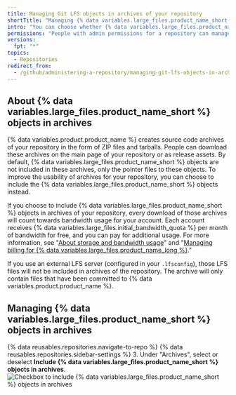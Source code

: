 ```yaml
---
title: Managing Git LFS objects in archives of your repository
shortTitle: "Managing {% data variables.large_files.product_name_short %} objects in archives"
intro: "You can choose whether {% data variables.large_files.product_name_long %} ({% data variables.large_files.product_name_short %}) objects are included in source code archives, such as ZIP files and tarballs, {% data variables.product.product_name %} creates for your repository."
permissions: "People with admin permissions for a repository can manage whether {% data variables.large_files.product_name_short %} objects are included in archives of the repository."
versions:
  fpt: "*"
topics:
  - Repositories
redirect_from:
  - /github/administering-a-repository/managing-git-lfs-objects-in-archives-of-your-repository
---
```


## About {% data variables.large_files.product_name_short %} objects in archives

{% data variables.product.product_name %} creates source code archives of your repository in the form of ZIP files and tarballs. People can download these archives on the main page of your repository or as release assets. By default, {% data variables.large_files.product_name_short %} objects are not included in these archives, only the pointer files to these objects. To improve the usability of archives for your repository, you can choose to include the {% data variables.large_files.product_name_short %} objects instead.

If you choose to include {% data variables.large_files.product_name_short %} objects in archives of your repository, every download of those archives will count towards bandwidth usage for your account. Each account receives {% data variables.large_files.initial_bandwidth_quota %} per month of bandwidth for free, and you can pay for additional usage. For more information, see "[About storage and bandwidth usage](/github/managing-large-files/about-storage-and-bandwidth-usage)" and "[Managing billing for {% data variables.large_files.product_name_long %}](/billing/managing-billing-for-git-large-file-storage)."

If you use an external LFS server (configured in your `.lfsconfig`), those LFS files will not be included in archives of the repository. The archive will only contain files that have been committed to {% data variables.product.product_name %}.

## Managing {% data variables.large_files.product_name_short %} objects in archives

{% data reusables.repositories.navigate-to-repo %}
{% data reusables.repositories.sidebar-settings %} 3. Under "Archives", select or deselect **Include {% data variables.large_files.product_name_short %} objects in archives**.
![Checkbox to include {% data variables.large_files.product_name_short %} objects in archives](/assets/images/help/repository/include-git-lfs-objects-checkbox.png)
